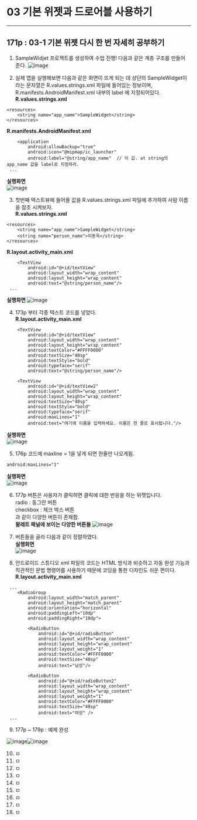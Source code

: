 # 03 기본 위젯과 드로어블 사용하기
   
 <hr/>
 
 ## 171p : 03-1 기본 위젯 다시 한 번 자세히 공부하기

1. SampleWidjet 프로젝트를 생성하여 수업 진행! 다음과 같은 계층 구조를 만들어 준다.
![image](https://user-images.githubusercontent.com/84966961/121638774-7f1eea80-cac6-11eb-816c-ffe1cc164c0c.png)
   
2. 실제 앱을 실행해보면 다음과 같은 화면이 뜨게 되는 데 상단의 SampleWidget이라는 문자열은 R.values.strings.xml 파일에 들어있는 정보이며, R.manifests.AndroidManifest.xml 내부의 label 에 지정되어있다.    
**R.values.strings.xml**
```
<resources>
    <string name="app_name">SampleWidget</string>
</resources>
```
**R.manifests.AndroidManifest.xml**
```
    <application
        android:allowBackup="true"
        android:icon="@mipmap/ic_launcher"
        android:label="@string/app_name"  // 이 값. at string의 app_name 값을 label로 지정하라.
 ...
```   
 **실행화면**    
 ![image](https://user-images.githubusercontent.com/84966961/121640233-a1b20300-cac8-11eb-87f1-6b47fbd73337.png)
    
3. 첫번째 텍스트뷰에 들어올 값을 R.values.strings.xml 파일에 추가하여 사람 이름을 참조 시켜보자.   
**R.values.strings.xml**
```
<resources>
    <string name="app_name">SampleWidget</string>
    <string name="person_name">이동욱</string>
</resources>
```
**R.layout.activity_main.xml**
```
    <TextView
        android:id="@+id/textView"
        android:layout_width="wrap_content"
        android:layout_height="wrap_content"
        android:text="@string/person_name"/>
 ...
``` 
 **실행화면**
![image](https://user-images.githubusercontent.com/84966961/121640345-bf7f6800-cac8-11eb-90ef-46ef01144530.png)
   
4. 173p 부터 각종 텍스트 코드를 넣었다.   
**R.layout.activity_main.xml**    
```
    <TextView
        android:id="@+id/textView"
        android:layout_width="wrap_content"
        android:layout_height="wrap_content"
        android:textColor="#FFFF0000"
        android:textSize="40sp"
        android:textStyle="bold"
        android:typeface="serif"
        android:text="@string/person_name"/>

    <TextView
        android:id="@+id/textView2"
        android:layout_width="wrap_content"
        android:layout_height="wrap_content"
        android:textSize="40sp"
        android:textStyle="bold"
        android:typeface="serif"
        android:maxLines="1"
        android:text="여기에 이름을 입력하세요. 이름은 한 줄로 표시됩니다."/>
  ```
 **실행화면**    
![image](https://user-images.githubusercontent.com/84966961/121640502-f8b7d800-cac8-11eb-8b85-9f689035dc8c.png)
   
5. 176p 코드에 maxline = 1을 넣게 되면 한줄만 나오게됨.
```
android:maxLines="1"
```   
**실행화면**    
![image](https://user-images.githubusercontent.com/84966961/121640719-3b79b000-cac9-11eb-9b22-3bd576b166b1.png)
   
6. 177p 버튼은 사용자가 클릭하면 클릭에 대한 반응을 하는 위젯입니다.    
  radio : 동그란 버튼   
  checkbox : 체크 박스 버튼   
  과 같이 다양한 버튼이 존재함.   
 **팔레트 패널에 보이는 다양한 버튼들**
![image](https://user-images.githubusercontent.com/84966961/121640858-6d8b1200-cac9-11eb-8eb3-c92bba729774.png)

7. 버튼들을 골라 다음과 같이 정렬하였다.    
**실행화면**    
 ![image](https://user-images.githubusercontent.com/84966961/121641231-e1c5b580-cac9-11eb-800d-46f238dbcb79.png)
   
8. 안드로이드 스튜디오 xml 파일의 코드는 HTML 방식과 비슷하고 자동 완성 기능과 직관적인 문법 명령어를 사용하기 때문에 코딩을 통한 디자인도 쉬운 편이다.    
**R.layout.activity_main.xml**
```
 ...
    <RadioGroup
        android:layout_width="match_parent"
        android:layout_height="match_parent"
        android:orientation="horizontal"
        android:paddingLeft="10dp"
        android:paddingRight="10dp">

        <RadioButton
            android:id="@+id/radioButton"
            android:layout_width="wrap_content"
            android:layout_height="wrap_content"
            android:layout_weight="1"
            android:textColor="#FFFF0000"
            android:textSize="40sp"
            android:text="남성"/>

        <RadioButton
            android:id="@+id/radioButton2"
            android:layout_width="wrap_content"
            android:layout_height="wrap_content"
            android:layout_weight="1"
            android:textColor="#FFFF0000"
            android:textSize="40sp"
            android:text="여성" />
 ...
```
9. 177p ~ 179p : 예제 완성
    
![image](https://user-images.githubusercontent.com/84966961/121643100-6580a180-cacc-11eb-9596-c29f4fdf9fd5.png)![image](https://user-images.githubusercontent.com/84966961/121643019-4bdf5a00-cacc-11eb-8436-3439386e7514.png)

   


10. ㅁ
11. ㅁ
12. ㅁ
13. ㅁ
14. ㅁ
15. ㅁ
16. ㅁ
17. ㅁ
18. ㅁ































